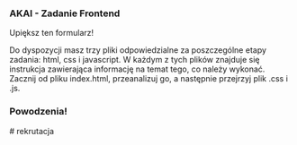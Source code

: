<h3>AKAI - Zadanie Frontend</h3>
<p>Upiększ ten formularz!<p>

<p>Do dyspozycji masz trzy pliki odpowiedzialne za poszczególne etapy zadania: html, css i javascript.
W każdym z tych plików znajduje się instrukcja zawierająca informację na temat tego, co należy wykonać.
Zacznij od pliku index.html, przeanalizuj go, a następnie przejrzyj plik .css i .js. </p>

<h3>Powodzenia!</h3>
#   r e k r u t a c j a  
 